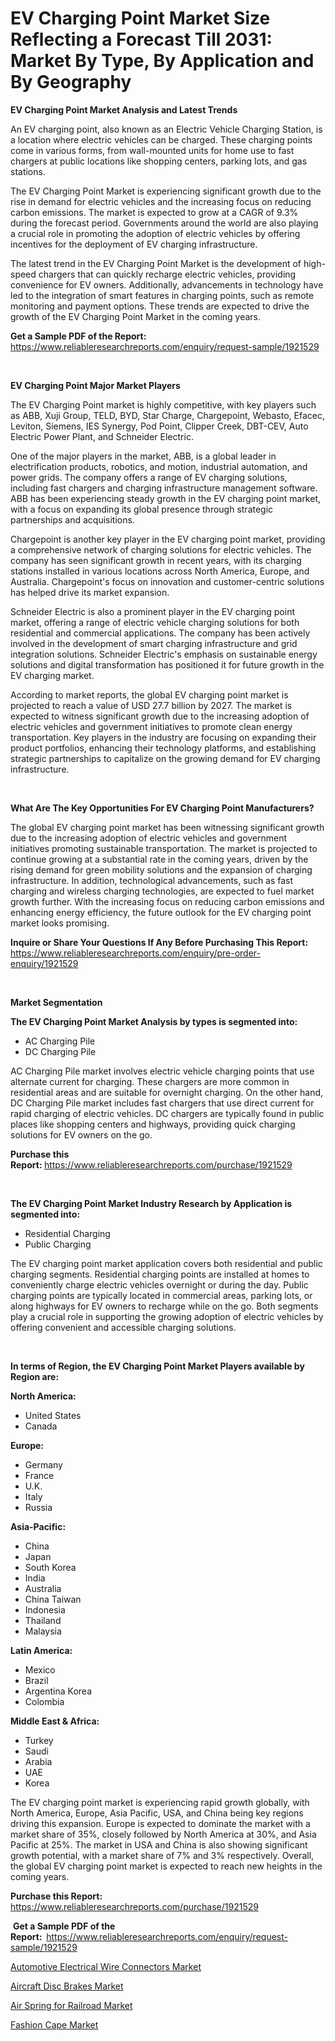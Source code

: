 <p><h1>EV Charging Point Market Size Reflecting a Forecast Till 2031: Market By Type, By Application and By Geography</h1></p><p><strong>EV Charging Point Market Analysis and Latest Trends</strong></p>
<p><p>An EV charging point, also known as an Electric Vehicle Charging Station, is a location where electric vehicles can be charged. These charging points come in various forms, from wall-mounted units for home use to fast chargers at public locations like shopping centers, parking lots, and gas stations.</p><p>The EV Charging Point Market is experiencing significant growth due to the rise in demand for electric vehicles and the increasing focus on reducing carbon emissions. The market is expected to grow at a CAGR of 9.3% during the forecast period. Governments around the world are also playing a crucial role in promoting the adoption of electric vehicles by offering incentives for the deployment of EV charging infrastructure.</p><p>The latest trend in the EV Charging Point Market is the development of high-speed chargers that can quickly recharge electric vehicles, providing convenience for EV owners. Additionally, advancements in technology have led to the integration of smart features in charging points, such as remote monitoring and payment options. These trends are expected to drive the growth of the EV Charging Point Market in the coming years.</p></p>
<p><strong>Get a Sample PDF of the Report:&nbsp;</strong> <a href="https://www.reliableresearchreports.com/enquiry/request-sample/1921529">https://www.reliableresearchreports.com/enquiry/request-sample/1921529</a></p>
<p>&nbsp;</p>
<p><strong>EV Charging Point Major Market Players</strong></p>
<p><p>The EV Charging Point market is highly competitive, with key players such as ABB, Xuji Group, TELD, BYD, Star Charge, Chargepoint, Webasto, Efacec, Leviton, Siemens, IES Synergy, Pod Point, Clipper Creek, DBT-CEV, Auto Electric Power Plant, and Schneider Electric. </p><p>One of the major players in the market, ABB, is a global leader in electrification products, robotics, and motion, industrial automation, and power grids. The company offers a range of EV charging solutions, including fast chargers and charging infrastructure management software. ABB has been experiencing steady growth in the EV charging point market, with a focus on expanding its global presence through strategic partnerships and acquisitions.</p><p>Chargepoint is another key player in the EV charging point market, providing a comprehensive network of charging solutions for electric vehicles. The company has seen significant growth in recent years, with its charging stations installed in various locations across North America, Europe, and Australia. Chargepoint's focus on innovation and customer-centric solutions has helped drive its market expansion.</p><p>Schneider Electric is also a prominent player in the EV charging point market, offering a range of electric vehicle charging solutions for both residential and commercial applications. The company has been actively involved in the development of smart charging infrastructure and grid integration solutions. Schneider Electric's emphasis on sustainable energy solutions and digital transformation has positioned it for future growth in the EV charging market.</p><p>According to market reports, the global EV charging point market is projected to reach a value of USD 27.7 billion by 2027. The market is expected to witness significant growth due to the increasing adoption of electric vehicles and government initiatives to promote clean energy transportation. Key players in the industry are focusing on expanding their product portfolios, enhancing their technology platforms, and establishing strategic partnerships to capitalize on the growing demand for EV charging infrastructure.</p></p>
<p>&nbsp;</p>
<p><strong>What Are The Key Opportunities For EV Charging Point Manufacturers?</strong></p>
<p><p>The global EV charging point market has been witnessing significant growth due to the increasing adoption of electric vehicles and government initiatives promoting sustainable transportation. The market is projected to continue growing at a substantial rate in the coming years, driven by the rising demand for green mobility solutions and the expansion of charging infrastructure. In addition, technological advancements, such as fast charging and wireless charging technologies, are expected to fuel market growth further. With the increasing focus on reducing carbon emissions and enhancing energy efficiency, the future outlook for the EV charging point market looks promising.</p></p>
<p><strong>Inquire or Share Your Questions If Any Before Purchasing This Report:</strong> <a href="https://www.reliableresearchreports.com/enquiry/pre-order-enquiry/1921529">https://www.reliableresearchreports.com/enquiry/pre-order-enquiry/1921529</a></p>
<p>&nbsp;</p>
<p><strong>Market Segmentation</strong></p>
<p><strong>The EV Charging Point Market Analysis by types is segmented into:</strong></p>
<p><ul><li>AC Charging Pile</li><li>DC Charging Pile</li></ul></p>
<p><p>AC Charging Pile market involves electric vehicle charging points that use alternate current for charging. These chargers are more common in residential areas and are suitable for overnight charging. On the other hand, DC Charging Pile market includes fast chargers that use direct current for rapid charging of electric vehicles. DC chargers are typically found in public places like shopping centers and highways, providing quick charging solutions for EV owners on the go.</p></p>
<p><strong>Purchase this Report:&nbsp;</strong><a href="https://www.reliableresearchreports.com/purchase/1921529">https://www.reliableresearchreports.com/purchase/1921529</a></p>
<p>&nbsp;</p>
<p><strong>The EV Charging Point Market Industry Research by Application is segmented into:</strong></p>
<p><ul><li>Residential Charging</li><li>Public Charging</li></ul></p>
<p><p>The EV charging point market application covers both residential and public charging segments. Residential charging points are installed at homes to conveniently charge electric vehicles overnight or during the day. Public charging points are typically located in commercial areas, parking lots, or along highways for EV owners to recharge while on the go. Both segments play a crucial role in supporting the growing adoption of electric vehicles by offering convenient and accessible charging solutions.</p></p>
<p>&nbsp;</p>
<p><strong>In terms of Region, the EV Charging Point Market Players available by Region are:</strong></p>
<p>
    <p> <strong> North America: </strong>
        <ul>
            <li>United States</li>
            <li>Canada</li>
        </ul>
        </p> 
    <p> <strong> Europe: </strong>
        <ul>
            <li>Germany</li>
            <li>France</li>
            <li>U.K.</li>
            <li>Italy</li>
            <li>Russia</li>
        </ul>
        </p> 
    <p> <strong> Asia-Pacific: </strong>
        <ul>
            <li>China</li>
            <li>Japan</li>
            <li>South Korea</li>
            <li>India</li>
            <li>Australia</li>
            <li>China Taiwan</li>
            <li>Indonesia</li>
            <li>Thailand</li>
            <li>Malaysia</li>
        </ul>
        </p> 
    <p> <strong> Latin America: </strong>
        <ul>
            <li>Mexico</li>
            <li>Brazil</li>
            <li>Argentina Korea</li>
            <li>Colombia</li>
        </ul>
        </p> 
    <p> <strong> Middle East & Africa: </strong>
        <ul>
            <li>Turkey</li>
            <li>Saudi</li>
            <li>Arabia</li>
            <li>UAE</li>
            <li>Korea</li>
        </ul>
    </p>
    </p>
<p><p>The EV charging point market is experiencing rapid growth globally, with North America, Europe, Asia Pacific, USA, and China being key regions driving this expansion. Europe is expected to dominate the market with a market share of 35%, closely followed by North America at 30%, and Asia Pacific at 25%. The market in USA and China is also showing significant growth potential, with a market share of 7% and 3% respectively. Overall, the global EV charging point market is expected to reach new heights in the coming years.</p></p>
<p><strong>Purchase this Report: </strong><a href="https://www.reliableresearchreports.com/purchase/1921529">https://www.reliableresearchreports.com/purchase/1921529</a></p>
<p>&nbsp;<strong>Get a Sample PDF of the Report:&nbsp;&nbsp;</strong><a href="https://www.reliableresearchreports.com/enquiry/request-sample/1921529">https://www.reliableresearchreports.com/enquiry/request-sample/1921529</a></p>
<p><strong></strong></p>
<p><p><a href="https://github.com/jaidynmorantestelletmjzya/Market-Research-Report-List-1/blob/main/automotive-electrical-wire-connectors-market.md">Automotive Electrical Wire Connectors Market</a></p><p><a href="https://github.com/juniordelafrance/Market-Research-Report-List-2/blob/main/aircraft-disc-brakes-market.md">Aircraft Disc Brakes Market</a></p><p><a href="https://view.publitas.com/reportprime-1/air-spring-for-railroad-market-insights-market-players-and-forecast-till-2030/">Air Spring for Railroad Market</a></p><p><a href="https://faithful-glue-af3.notion.site/Fashion-Cape-Market-Size-Furnishes-Valuable-Information-Encompassing-Market-Share-Market-Trends-an-6312e4b6310847258a29c4d7b2590a63">Fashion Cape Market</a></p></p>